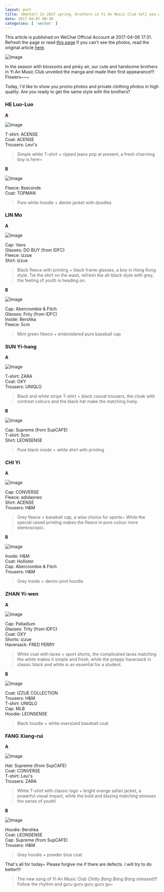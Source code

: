 ```yaml
---
layout: post
title: (WeChat) In 2017 spring, brothers in Yi An Music Club tell you what to wear~
date: 2017-04-07 00:30
categories: [ 'wechat' ]
---
```


This article is published on WeChat Official Account at 2017-04-06 17:31. Refresh the page or read [this page](https://github.com/Quadrifolium/originalplan/blob/gh-pages/_posts/WeChat/2017-04-06-WeChat-Original-Plan.md) if you can't see the photos, read the original article [here](https://mp.weixin.qq.com/s/58JM8kKuhrioRvRLSQGHPw).

<!-- more -->

![Image](http://mmbiz.qpic.cn/mmbiz_jpg/XOMVurd7hjTTSibgo8qpszu3xndJwsibV3ecRX1cfcbxAunBXy5ScWrKo7C2A4B97icUq0Qb53AVmpw8ew0RCJzrA/640)

In the season with blossoms and pinky air, our cute and handsome brothers in Yi An Music Club unveiled the manga and made their first appearance!!! Flowers~~~

Today, I'd like to show you promo photos and private clothing photos in high quality. Are you ready to get the same style with the brothers?

### HE Luo-Luo

**A**

![Image](http://mmbiz.qpic.cn/mmbiz_jpg/XOMVurd7hjTTSibgo8qpszu3xndJwsibV3jVxUHZoea5rV26sNrdEYoiafcWwOIJnV6V7AktaicMCyqYap4wOGjbfA/640)

T-shirt: ACENSE  
Coat: ACENSE  
Trousers: Levi's

> Simple white T-shirt + ripped jeans pop at present, a fresh charming boy is here~

**B**

![Image](http://mmbiz.qpic.cn/mmbiz_jpg/XOMVurd7hjTTSibgo8qpszu3xndJwsibV3ACTicWqA9xEnoDoLQuOqwIWVbjdTVqwmy8eQFsxaHiaLibom0dqGGvwLg/640)

Fleece: 8seconds  
Coat: TOPMAN

> Pure white hoodie + denim jacket with doodles

### LIN Mo

**A**

![Image](http://mmbiz.qpic.cn/mmbiz_jpg/XOMVurd7hjTTSibgo8qpszu3xndJwsibV3P0icRXvYKchwJ6G4vs3MerFXoiaTYZRngw5yqgsjg0OIhTYqs1kRWDzQ/640)

Cap: Vans  
Glasses: DO BUY (from IDFC)  
Fleece: izzue  
Shirt: izzue

> Black fleece with printing + black frame glasses, a boy in Hong Kong style. Tie the shirt on the waist, refresh the all-black style with grey, the feeling of youth is heading on.

**B**

![Image](http://mmbiz.qpic.cn/mmbiz_jpg/XOMVurd7hjTTSibgo8qpszu3xndJwsibV3OqhdG66s4UQu8ialvNAAYNFzTLhQ9zgjFJCVC6dBja1wNoHr8mvnLRQ/640)

Cap: Abercrombie & Fitch  
Glasses: Frity (from IDFC)  
Inside: Bershka  
Fleece: 5cm

> Mint green fleece + embroidered pure baseball cap

### SUN Yi-hang

**A**

![Image](http://mmbiz.qpic.cn/mmbiz_jpg/XOMVurd7hjTTSibgo8qpszu3xndJwsibV3BXQxG15AG40icpHjXIUtn8MbeGH8icY1eicNP60hZ7Lrm2Bhjmlyauglg/640)

T-shirt: ZARA  
Coat: OXY  
Trousers: UNIQLO

> Black and white stripe T-shirt + black casual trousers, the cloak with contrast colours and the black hat make the matching lively.

**B**

![Image](http://mmbiz.qpic.cn/mmbiz_jpg/XOMVurd7hjTTSibgo8qpszu3xndJwsibV3uMUKAicic7qQOkYSzo2K7fAAgiczMh7xpV2Wd2xeaGAOgxTJraPUjVKOA/640)

Cap: Supreme (from SupCAFE)  
T-shirt: 5cm  
Shirt: LEONSENSE

> Pure black inside + white shirt with printing

### CHI Yi

**A**

![Image](http://mmbiz.qpic.cn/mmbiz_jpg/XOMVurd7hjTTSibgo8qpszu3xndJwsibV3hI9rEAyY1ZyzwEictq1VSrfs5zhdibHSIhMLKusPybdYsqLWyLfiavGfw/640)

Cap: CONVERSE  
Fleece: adidasneo  
Shirt: ACENSE  
Trousers: H&M

> Grey fleece + baseball cap, a wise choice for sports~ While the special raised printing makes the fleece in pure colour more stereoscopic.

**B**

![Image](http://mmbiz.qpic.cn/mmbiz_jpg/XOMVurd7hjTTSibgo8qpszu3xndJwsibV3O5JZV0ZomeWAMjftyKAgVzd3jODcHwWbMevCsRMlXwUtSBIsvSYF4A/640)

Inside: H&M  
Coat: Hollister  
Cap: Abercrombie & Fitch  
Trousers: H&M

> Grey inside + denim-joint hoodie

### ZHAN Yi-wen

**A**

![Image](http://mmbiz.qpic.cn/mmbiz_jpg/XOMVurd7hjTTSibgo8qpszu3xndJwsibV30ZcxvZS7tYiaFMQhPzqhibBBGQgRgDdQaomYRr7odwSXdiauiaEKymia7Wg/640)

Cap: Palladium  
Glasses: Trity (from IDFC)  
Coat: OXY  
Shorts: izzue  
Haversack: FRED PERRY

> White coat with laces + sport shorts, the complicated laces matching the white makes it simple and fresh, while the preppy haversack in classic black and white is an essential for a student.

**B**

![Image](http://mmbiz.qpic.cn/mmbiz_jpg/XOMVurd7hjTTSibgo8qpszu3xndJwsibV34DFsVrN0ooCc0IKBEjSH9hiaBve7g48jZAxeqY67hRmkU2kAIr4OULw/640)

Coat: IZZUE COLLECTION  
Trousers: H&M  
T-shirt: UNIQLO  
Cap: MLB  
Hoodie: LEONSENSE

> Black hoodie + white oversized baseball coat

### FANG Xiang-rui

**A**

![Image](http://mmbiz.qpic.cn/mmbiz_jpg/XOMVurd7hjTTSibgo8qpszu3xndJwsibV3AKgHyGl4ELkrIbOGMlG9GVSPibCdRVgGDLfsPp8NzqIOzykSmyvSnUw/640)

Hat: Supreme (from SupCAFE)  
Coat: CONVERSE  
T-shirt: Levi's  
Trousers: ZARA

> White T-shirt with classic logo + bright orange safari jacket, a powerful visual impact, while the bold and blazing matching stresses the sense of youth!

**B**

![Image](http://mmbiz.qpic.cn/mmbiz_jpg/XOMVurd7hjTTSibgo8qpszu3xndJwsibV3TZCJkEqkFmHcr7sTQ6MtXibGqqRDUYM9KSU5fIa1o0pwTtf4RPBdVIA/640)

Hoodie: Bershka  
Coat: LEONSENSE  
Cap: Supreme (from SupCAFE)  
Trousers: H&M

> Grey hoodie + powder blue coat

That's all for today~ Please forgive me if there are defects. I will try to do better!!!

> The new song of Yi An Music Club <i>Chitty Bang Bang Bang</i> released!!!<br />Follow the rhythm and guru guru guru guru gu~
